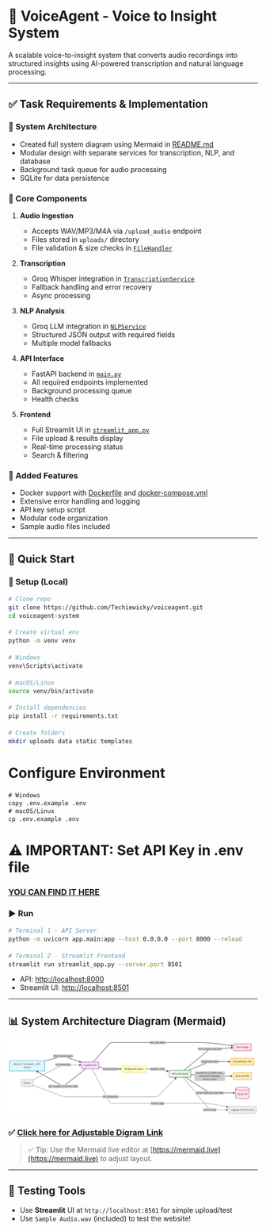 # 🎤 VoiceAgent - Voice to Insight System

A scalable voice-to-insight system that converts audio recordings into structured insights using AI-powered transcription and natural language processing.

---

## ✅ Task Requirements & Implementation

### 🧠 System Architecture

* Created full system diagram using Mermaid in [README.md](#-system-architecture-diagram-mermaid)
* Modular design with separate services for transcription, NLP, and database
* Background task queue for audio processing
* SQLite for data persistence

### 🧩 Core Components

1. **Audio Ingestion**

   * Accepts WAV/MP3/M4A via `/upload_audio` endpoint
   * Files stored in `uploads/` directory
   * File validation & size checks in [`FileHandler`](app/utils/file_handler.py)

2. **Transcription**

   * Groq Whisper integration in [`TranscriptionService`](app/services/transcription.py)
   * Fallback handling and error recovery
   * Async processing

3. **NLP Analysis**

   * Groq LLM integration in [`NLPService`](app/services/nlp.py)
   * Structured JSON output with required fields
   * Multiple model fallbacks

4. **API Interface**

   * FastAPI backend in [`main.py`](app/main.py)
   * All required endpoints implemented
   * Background processing queue
   * Health checks

5. **Frontend**

   * Full Streamlit UI in [`streamlit_app.py`](streamlit_app.py)
   * File upload & results display
   * Real-time processing status
   * Search & filtering

### 🔧 Added Features

* Docker support with [Dockerfile](Dockerfile) and [docker-compose.yml](docker-compose.yml)
* Extensive error handling and logging
* API key setup script
* Modular code organization
* Sample audio files included

---

## 🧭 Quick Start

### 🔧 Setup (Local)

```bash
# Clone repo
git clone https://github.com/Techiewicky/voiceagent.git
cd voiceagent-system

# Create virtual env
python -m venv venv

# Windows
venv\Scripts\activate 

# macOS/Linux
source venv/bin/activate 

# Install dependencies
pip install -r requirements.txt

# Create folders
mkdir uploads data static templates

```



# Configure Environment 

```
# Windows
copy .env.example .env  
# macOS/Linux
cp .env.example .env    
```
# ⚠️ IMPORTANT: Set API Key in .env file

### [YOU CAN FIND IT HERE](https://www.notion.so/IMPORTANT-Set-API-Key-in-env-file-23835cbce5dc8090bbc2db44b9128bb6?source=copy_link)

### ▶️ Run

```bash
# Terminal 1 - API Server
python -m uvicorn app.main:app --host 0.0.0.0 --port 8000 --reload

# Terminal 2 - Streamlit Frontend
streamlit run streamlit_app.py --server.port 8501
```

* API: [http://localhost:8000](http://localhost:8000)
* Streamlit UI: [http://localhost:8501](http://localhost:8501)

---


## 📊 System Architecture Diagram (Mermaid)


![System Architecture](System%20diagram.png)


### ✅ [Click here for Adjustable Digram Link](https://www.mermaidchart.com/app/projects/59bb039b-329b-4c2c-9986-a17f1f56c730/diagrams/b3498056-5d61-4af0-b3eb-1acb6614c3a0/share/invite/eyJhbGciOiJIUzI1NiIsInR5cCI6IkpXVCJ9.eyJkb2N1bWVudElEIjoiYjM0OTgwNTYtNWQ2MS00YWYwLWIzZWItMWFjYjY2MTRjM2EwIiwiYWNjZXNzIjoiRWRpdCIsImlhdCI6MTc1MzIyNTYxMH0.prI5coa9VIDaAa42tzLrwbqe7kfz9eDLFQXGaIRYJx0)



> ✅ Tip: Use the Mermaid live editor at [https://mermaid.live](https://mermaid.live) to adjust layout.

---

## 🧪 Testing Tools
* Use **Streamlit** UI at `http://localhost:8501` for simple upload/test
* Use `Sample Audio.wav` (included) to test the website!

